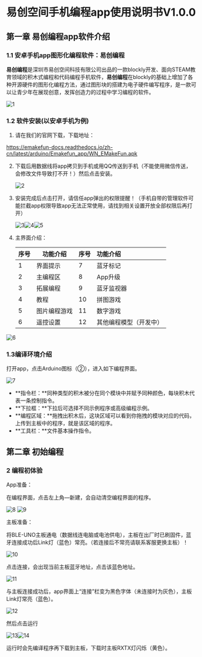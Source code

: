 # **易创空间手机编程app使用说明书V1.0.0**

## 第一章 易创编程app软件介绍

### 1.1 安卓手机app图形化编程软件：易创编程

**易创编程**是深圳市易创空间科技有限公司出品的一款blockly开发、面向STEAM教育领域的积木式编程和代码编程手机软件，**易创编程**在blockly的基础上增加了各种开源硬件的图形化编程方法，通过图形块的搭建为电子硬件编写程序，是一款可以让青少年在展现创意，发挥创造力的过程中学习编程的软件。

![1](pictures/1.png)

### 1.2 软件安装(以安卓手机为例)

1. 请在我们的官网下载，下载地址：

<https://emakefun-docs.readthedocs.io/zh-cn/latest/arduino/Emakefun_app/WN_EMakeFun.apk>

2. 下载后用数据线将app拷贝到手机或用QQ传送到手机（不能使用微信传送，会修改文件导致打不开！）然后点击安装。

   ![2](pictures/2.png)

3. 安装完成后点击打开，请信任app弹出的权限提醒！（手机自带的管理软件可能拦截app权限导致app无法正常使用，请找到相关设置开放全部权限后再打开）

   ![3](pictures/3.png)![4](pictures/4.png)![5](pictures/5.png)

4. 主界面介绍：

   | 序号  | 功能介绍 | 序号  | 功能介绍 |
   | --- | --- | --- | :-- |
   | 1   | 界面提示 | 7   | 蓝牙标记 |
   | 2   | 主编程区 | 8   | App升级 |
   | 3   | 拓展编程 | 9   | 蓝牙监视器 |
   | 4   | 教程  | 10  | 拼图游戏 |
   | 5   | 图片编程游戏 | 11  | 数字游戏 |
   | 6   | 遥控设置 | 12  | 其他编程模型（开发中） |

![6](pictures/6.jpg)

### 1.3编译环境介绍

  打开app，点击Arduino图标（②），进入如下编程界面。

![7](pictures/7.jpg)

- **指令栏：**同种类型的积木被分在同个模块中并赋予同种颜色，每块积木代表一条控制指令。
- **下拉框：**下拉后可选择不同示例程序或高级编程示例。
- **编程区域：**拖拽出积木后，这块区域可以看到你拖拽的模块对应的代码，上传到主板中的程序，就是该区域的程序。
- **工具栏：**文件基本操作指令。

## 第二章 初始编程

### 2 编程初体验

App准备：

在编程界面，点击左上角—新建，会自动清空编程界面的程序。

![8](pictures/8.png)  ![9](pictures/9.png)

主板准备：

将BLE-UNO主板通电（数据线连电脑或电池供电），主板在出厂时已刷固件，蓝牙连接成功后Link灯（蓝色）常亮。（若连接后不常亮请联系客服更换主板）！

![10](pictures/10.png)

点击连接，会出现当前主板蓝牙地址，点击该蓝色地址。

![11](pictures/11.png)

与主板连接成功后，app界面上“连接”栏变为黑色字体（未连接时为灰色），主板Link灯常亮（蓝色）。

![12](pictures/12.png)

然后点击运行

 ![13](pictures/13.png)![14](pictures/14.png)

运行时会先编译程序再下载到主板，下载时主板RXTX灯闪烁（黄色）。
